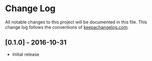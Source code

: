 # Change Log
All notable changes to this project will be documented in this file. This change log follows the conventions of [keepachangelog.com](http://keepachangelog.com/).

## [0.1.0] - 2016-10-31
- Initial release

